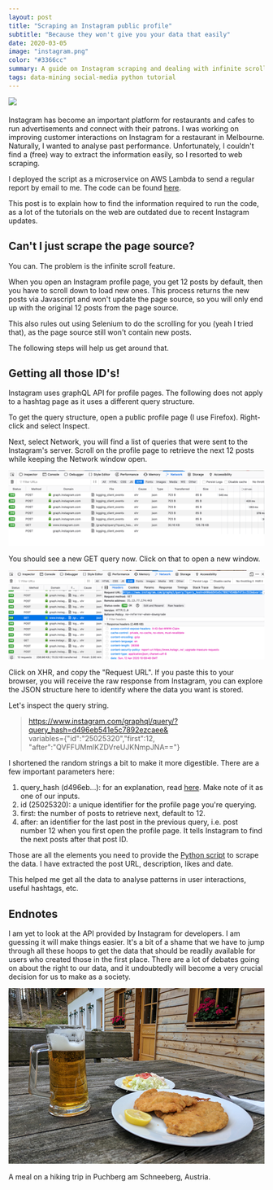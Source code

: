 ```yaml
---
layout: post
title: "Scraping an Instagram public profile"
subtitle: "Because they won't give you your data that easily"
date: 2020-03-05
image: "instagram.png"
color: "#3366cc"
summary: A guide on Instagram scraping and dealing with infinite scroll.
tags: data-mining social-media python tutorial
---
```

![](/assets/images/pancake1.png)
<br/> <br/>
Instagram has become an important platform for restaurants and cafes to run advertisements and connect with their patrons. I was working on improving customer interactions on Instagram for a restaurant in Melbourne. Naturally, I wanted to analyse past performance. Unfortunately, I couldn't find a (free) way to extract the information easily, so I resorted to web scraping.

I deployed the script as a microservice on AWS Lambda to send a regular report by email to me. The code can be found [here](https://github.com/tri47/instaScraper).

This post is to explain how to find the information required to run the code, as a lot of the tutorials on the web are outdated due to recent Instagram updates.

## Can't I just scrape the page source?
You can. The problem is the infinite scroll feature.

When you open an Instagram profile page, you get 12 posts by default, then you have to scroll down to load new ones. This process returns the new posts via Javascript and won't update the page source, so you will only end up with the original 12 posts from the page source. 

This also rules out using Selenium to do the scrolling for you (yeah I tried that), as the page source still won't contain new posts.

The following steps will help us get around that.

## Getting all those ID's! 
Instagram uses graphQL API for profile pages. The following does not apply to a hashtag page as it uses a different query structure.

To get the query structure, open a public profile page (I use Firefox). Right-click and select Inspect.

Next, select Network, you will find a list of queries that were sent to the Instagram's server. Scroll on the profile page to retrieve the next 12 posts while keeping the Network window open.

![screenshot](/assets/images/scrape1.png)

You should see a new GET query now. Click on that to open a new window. 

![screenshot](/assets/images/scrape2.png)

Click on XHR, and copy the "Request URL". If you paste this to your browser, you will receive the raw response from Instagram, you can explore the JSON structure here to identify where the data you want is stored.

Let's inspect the query string.

> https://www.instagram.com/graphql/query/?query_hash=d496eb541e5c7892ezcaee&  
>variables={"id":"25025320","first":12,
"after":"QVFFUMmlKZDVreUJKNmpJNA=="}

I shortened the random strings a bit to make it more digestible. There are a few important parameters here:

1. query_hash (d496eb...): for an explanation, read [here](https://stackoverflow.com/questions/54238696/what-is-query-hash-in-instagram). Make note of it as one of our inputs.
2. id (25025320): a unique identifier for the profile page you're querying.
3. first: the number of posts to retrieve next, default to 12.
4. after: an identifier for the last post in the previous query, i.e. post number 12 when you first open the profile page. It tells Instagram to find the next posts after that post ID.

Those are all the elements you need to provide the [Python script](https://github.com/tri47/instaScraper) to scrape the data. I have extracted the post URL, description, likes and date.

This helped me get all the data to analyse patterns in user interactions, useful hashtags, etc.

## Endnotes
I am yet to look at the API provided by Instagram for developers. I am guessing it will make things easier. It's a bit of a shame that we have to jump through all these hoops to get the data that should be readily available for users who created those in the first place. There are a lot of debates going on about the right to our data, and it undoubtedly will become a very crucial decision for us to make as a society.

![](/assets/images/vienna_meal.jpg)

 <p class= 'image-caption'>A meal on a hiking trip in Puchberg am Schneeberg, Austria. </p>





